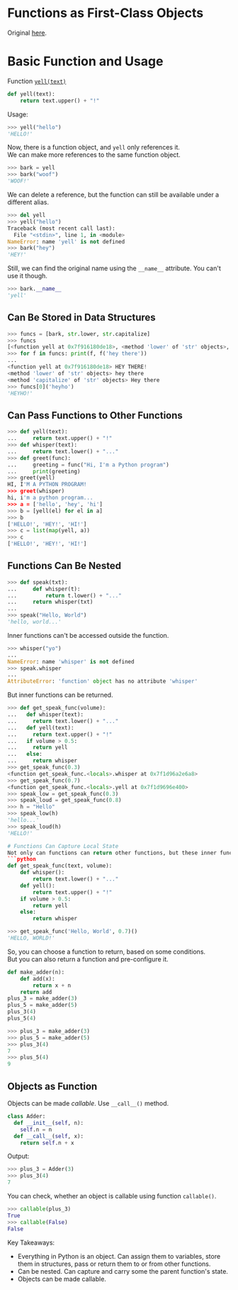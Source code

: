 # Functions as First-Class Objects

Original [here](https://dbader.org/blog/python-first-class-functions).  

# Basic Function and Usage
Function [`yell(text)`](first_class_func/yell.py)
```python
def yell(text):
    return text.upper() + "!"
```
Usage:
```python
>>> yell("hello")
'HELLO!'
```
Now, there is a function object, and `yell` only references it.  
We can make more references to the same function object.
```python
>>> bark = yell
>>> bark("woof")
'WOOF!'
```
We can delete a reference, but the function can still be available under a different alias.
```python
>>> del yell
>>> yell("hello")
Traceback (most recent call last):
  File "<stdin>", line 1, in <module>
NameError: name 'yell' is not defined
>>> bark("hey")
'HEY!'
```
Still, we can find the original name using the `__name__` attribute. You can't use it though.
```python
>>> bark.__name__
'yell'
```
## Can Be Stored in Data Structures
```python
>>> funcs = [bark, str.lower, str.capitalize]
>>> funcs
[<function yell at 0x7f916180de18>, <method 'lower' of 'str' objects>, <method 'capitalize' of 'str' objects>]
>>> for f in funcs: print(f, f('hey there'))
...
<function yell at 0x7f916180de18> HEY THERE!
<method 'lower' of 'str' objects> hey there
<method 'capitalize' of 'str' objects> Hey there
>>> funcs[0]('heyho')
'HEYHO!'
```

## Can Pass Functions to Other Functions
```python
>>> def yell(text):
...     return text.upper() + "!"
>>> def whisper(text):
...     return text.lower() + "..."
>>> def greet(func):
...     greeting = func("Hi, I'm a Python program")
...     print(greeting)
>>> greet(yell)
HI, I'M A PYTHON PROGRAM!
>>> greet(whisper)
hi, i'm a python program...
>>> a = ['hello', 'hey', 'hi']
>>> b = [yell(el) for el in a]
>>> b
['HELLO!', 'HEY!', 'HI!']
>>> c = list(map(yell, a))
>>> c
['HELLO!', 'HEY!', 'HI!']
```

## Functions Can Be Nested
```python
>>> def speak(txt):
...     def whisper(t):
...         return t.lower() + "..."
...     return whisper(txt)
...
>>> speak("Hello, World")
'hello, world...'
```
Inner functions can't be accessed outside the function.
```python
>>> whisper("yo")
...
NameError: name 'whisper' is not defined
>>> speak.whisper
...
AttributeError: 'function' object has no attribute 'whisper'
```
But inner functions can be returned.
```python
>>> def get_speak_func(volume):
...   def whisper(text):
...     return text.lower() + "..."
...   def yell(text):
...     return text.upper() + "!"
...   if volume > 0.5:
...     return yell
...   else:
...     return whisper
>>> get_speak_func(0.3)
<function get_speak_func.<locals>.whisper at 0x7f1d96a2e6a8>
>>> get_speak_func(0.7)
<function get_speak_func.<locals>.yell at 0x7f1d9696e400>
>>> speak_low = get_speak_func(0.3)
>>> speak_loud = get_speak_func(0.8)
>>> h = "Hello"
>>> speak_low(h)
'hello...'
>>> speak_loud(h)
'HELLO!'

# Functions Can Capture Local State
Not only can functions can return other functions, but these inner functions can also _capture and carry some of the pater function's state_ with them.
```python
def get_speak_func(text, volume):
    def whisper():
        return text.lower() + "..."
    def yell():
        return text.upper() + "!"
    if volume > 0.5:
        return yell
    else:
        return whisper

>>> get_speak_func('Hello, World', 0.7)()
'HELLO, WORLD!'
```
So, you can choose a function to return, based on some conditions.  
But you can also return a function and pre-configure it.
```python
def make_adder(n):
    def add(x):
        return x + n
    return add
plus_3 = make_adder(3)
plus_5 = make_adder(5)
plus_3(4)
plus_5(4)
```
```python
>>> plus_3 = make_adder(3)
>>> plus_5 = make_adder(5)
>>> plus_3(4)
7
>>> plus_5(4)
9
```

## Objects as Function
Objects can be made _callable_.
Use `__call__()` method.
```python
class Adder:
  def __init__(self, n):
    self.n = n
  def __call__(self, x):
    return self.n + x
```
Output:
```python
>>> plus_3 = Adder(3)
>>> plus_3(4)
7
```
You can check, whether an object is callable using function `callable()`.
```python
>>> callable(plus_3)
True
>>> callable(False)
False
```

Key Takeaways:
* Everything in Python is an object. Can assign them to variables, store them in structures, pass or return them to or from other functions.
* Can be nested. Can capture and carry some the parent function's state.
* Objects can be made callable.
